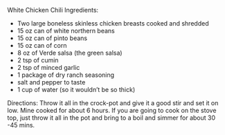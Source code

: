 White Chicken Chili Ingredients:

- Two large boneless skinless chicken breasts cooked and shredded
- 15 oz can of white northern beans
- 15 oz can of pinto beans
- 15 oz can of corn
- 8 oz of Verde salsa (the green salsa)
- 2 tsp of cumin
- 2 tsp of minced garlic 
- 1 package of dry ranch seasoning
- salt and pepper to taste
- 1 cup of water (so it wouldn’t be so thick)

Directions:
Throw it all in the crock-pot and give it a good stir and set it on low. Mine cooked for about 6 hours. If you are going to cook on the stove top, just throw it all in the pot and bring to a boil and simmer for about 30 -45 mins.
